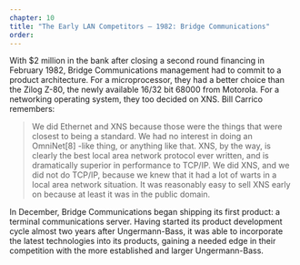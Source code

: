 ```yaml
---
chapter: 10
title: "The Early LAN Competitors – 1982: Bridge Communications"
order: 
---
```


With $2 million in the bank after closing a second round financing in February 1982, Bridge Communications management had to commit to a product architecture. For a microprocessor, they had a better choice than the Zilog Z-80, the newly available 16/32 bit 68000 from Motorola. For a networking operating system, they too decided on XNS. Bill Carrico remembers:

>We did Ethernet and XNS because those were the things that were closest to being a standard. We had no interest in doing an OmniNet[8] -like thing, or anything like that. XNS, by the way, is clearly the best local area network protocol ever written, and is dramatically superior in performance to TCP/IP. We did XNS, and we did not do TCP/IP, because we knew that it had a lot of warts in a local area network situation. It was reasonably easy to sell XNS early on because at least it was in the public domain.

In December, Bridge Communications began shipping its first product: a terminal communications server. Having started its product development cycle almost two years after Ungermann-Bass, it was able to incorporate the latest technologies into its products, gaining a needed edge in their competition with the more established and larger Ungermann-Bass.
